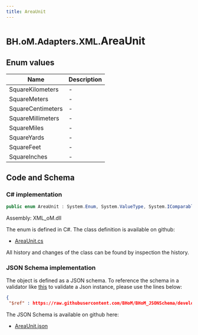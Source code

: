 ```yaml
---
title: AreaUnit
---
```


# <small>BH.oM.Adapters.XML.</small>**AreaUnit**



## Enum values

| Name            | Description                                                    |
|-----------------|----------------------------------------------------------------|
| SquareKilometers |  -  |
| SquareMeters |  -  |
| SquareCentimeters |  -  |
| SquareMillimeters |  -  |
| SquareMiles |  -  |
| SquareYards |  -  |
| SquareFeet |  -  |
| SquareInches |  -  |


## Code and Schema

### C# implementation

``` C# title="C#"
public enum AreaUnit : System.Enum, System.ValueType, System.IComparable, System.ISpanFormattable, System.IFormattable, System.IConvertible
```

Assembly: XML_oM.dll

The enum is defined in C#. The class definition is available on github:

- [AreaUnit.cs](https://github.com/BHoM/XML_Toolkit/blob/develop/XML_oM/GBXML\Enums\AreaUnit.cs)

All history and changes of the class can be found by inspection the history.
### JSON Schema implementation

The object is defined as a JSON schema. To reference the schema in a validator like [this](https://www.jsonschemavalidator.net/) to validate a Json instance, please use the lines below:

``` json title="JSON Schema"
{
 "$ref" : https://raw.githubusercontent.com/BHoM/BHoM_JSONSchema/develop/XML_oM/AreaUnit.json}
```

The JSON Schema is available on github here:

- [AreaUnit.json](https://github.com/BHoM/BHoM_JSONSchema/blob/develop/XML_oM/AreaUnit.json)
